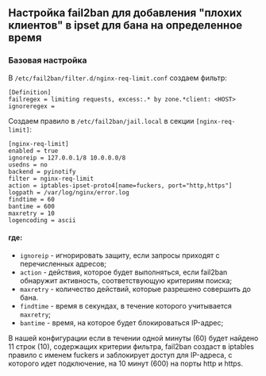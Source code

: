 ## Настройка fail2ban для добавления "плохих клиентов" в ipset для бана на определенное время
### Базовая настройка

В `/etc/fail2ban/filter.d/nginx-req-limit.conf` создаем фильтр:

    [Definition]
    failregex = limiting requests, excess:.* by zone.*client: <HOST>
    ignoreregex =

Создаем правило в `/etc/fail2ban/jail.local` в секции `[nginx-req-limit]`:

    [nginx-req-limit]
    enabled = true
    ignoreip = 127.0.0.1/8 10.0.0.0/8
    usedns = no
    backend = pyinotify
    filter = nginx-req-limit
    action = iptables-ipset-proto4[name=fuckers, port="http,https"]
    logpath = /var/log/nginx/error.log
    findtime = 60
    bantime = 600
    maxretry = 10
    logencoding = ascii

#### где:
- `ignoreip` - игнорировать защиту, если запросы приходят с перечисленных адресов;
- `action` -  действия, которое будет выполняться, если fail2ban обнаружит активность, соответствующую критериям поиска;
- `maxretry` -  количество действий, которые разрешено совершить до бана.
- `findtime` -  время в секундах, в течение которого учитывается `maxretry`;
- `bantime` - время, на которое будет блокироваться IP-адрес;

В нашей конфигурации если в течении одной минуты (60) будет найдено 11 строк (10), содержащих критерии фильтра, fail2ban создаст в iptables правило с именем fuckers и заблокирует доступ для IP-адреса, с которого идет подключение, на 10 минут (600) на порты http и https.

